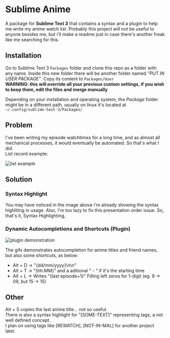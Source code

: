 # Sublime Anime

A package for **Sublime Text 3** that contains a syntax and a plugin to help me write my anime watch list.
Probably this project will not be useful to anyone besides me, but i'll make a readme just in case there's another freak like me searching for this.

## Installation

Go to Sublime Text 3 `Packages` folder and clone this repo as a folder with any name. Inside this new folder there will be another folder named *"PUT IN USER PACKAGE"*. Copy its content to `Packages/User` \
**WARNING: this will override all your previous custom settings, if you wish to keep them, edit the files and merge manually**

Depending on your installation and operating system, the *Package* folder might be in a different path, usually on linux it's located at `~/.config/sublime-text-3/Packages/`

## Problem

I've been writing my episode watchtimes for a long time, and as almost all mechanical processes, it would eventually be automated. So that's what I did. \
List record example:

![list example](https://i.imgur.com/NNfN6ui.png)

## Solution

### Syntax Highlight

You may have noticed in the image above i'm already showing the syntax highliting in usage. Also, I'm too lazy to fix this presentation order issue. So, that's it, Syntax Highlighting,

### Dynamic Autocompletions and Shortcuts (Plugin)

![plugin demonstration](https://im2.ezgif.com/tmp/ezgif-2-911c15c266a3.gif)

The gifs demonstrates autocompletion for anime titles and friend names, but also some shortcuts, as below:

* Alt + D -> "{dd/mm/yyyy}\n\n"
* Alt + T -> "{hh:MM}" and a aditional " - " if it's the starting time
* Alt + L -> Writes "{last episode+1}" Filling left zeros for 1-digit (eg. 9 -> 09, but 15 -> 15)

## Other

Alt + S copies the last anime title... not so useful. \
There is also a syntax highlight for "[SOME-TEXT]" representing tags, a not well defined concept. \
I plan on using tags like [REWATCH], [NOT-IN-MAL] for another project later.
